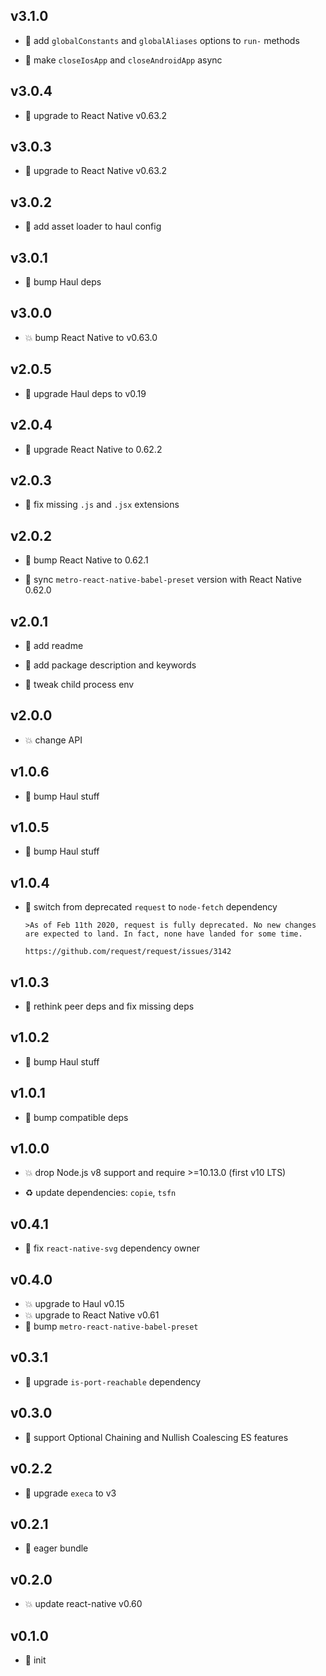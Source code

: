 ## v3.1.0

* 🌱 add `globalConstants` and `globalAliases` options to `run-` methods

* 🐞 make `closeIosApp` and `closeAndroidApp` async

## v3.0.4

* 🐞 upgrade to React Native v0.63.2

## v3.0.3

* 🐞 upgrade to React Native v0.63.2

## v3.0.2

* 🐞 add asset loader to haul config

## v3.0.1

* 🐞 bump Haul deps

## v3.0.0

* 💥 bump React Native to v0.63.0

## v2.0.5

* 🐞 upgrade Haul deps to v0.19

## v2.0.4

* 🐞 upgrade React Native to 0.62.2

## v2.0.3

* 🐞 fix missing `.js` and `.jsx` extensions

## v2.0.2

* 🐞 bump React Native to 0.62.1

* 🐞 sync `metro-react-native-babel-preset` version with React Native 0.62.0

## v2.0.1

* 🐞 add readme

* 🐞 add package description and keywords

* 🐞 tweak child process env

## v2.0.0

* 💥 change API

## v1.0.6

* 🐞 bump Haul stuff

## v1.0.5

* 🐞 bump Haul stuff

## v1.0.4

* 🐞 switch from deprecated `request` to `node-fetch` dependency

  ```
  >As of Feb 11th 2020, request is fully deprecated. No new changes are expected to land. In fact, none have landed for some time.
  
  https://github.com/request/request/issues/3142
  ```

## v1.0.3

* 🐞 rethink peer deps and fix missing deps

## v1.0.2

* 🐞 bump Haul stuff

## v1.0.1

* 🐞 bump compatible deps

## v1.0.0

* 💥 drop Node.js v8 support and require >=10.13.0 (first v10 LTS)

* ♻️ update dependencies: `copie`, `tsfn`

## v0.4.1

* 🐞 fix `react-native-svg` dependency owner

## v0.4.0

* 💥 upgrade to Haul v0.15
* 💥 upgrade to React Native v0.61
* 🐞 bump `metro-react-native-babel-preset`

## v0.3.1

* 🐞 upgrade `is-port-reachable` dependency

## v0.3.0

* 🌱 support Optional Chaining and Nullish Coalescing ES features

## v0.2.2

* 🐞 upgrade `execa` to v3

## v0.2.1

* 🐞 eager bundle

## v0.2.0

* 💥 update react-native v0.60

## v0.1.0

* 🐣 init
